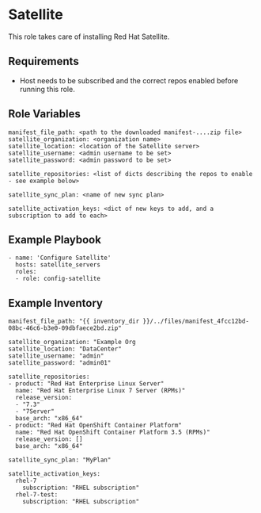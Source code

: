 Satellite
=========

This role takes care of installing Red Hat Satellite.

Requirements
------------

- Host needs to be subscribed and the correct repos enabled before running this role.

Role Variables
--------------

```
manifest_file_path: <path to the downloaded manifest-....zip file>
satellite_organization: <organization name> 
satellite_location: <location of the Satellite server>
satellite_username: <admin username to be set>
satellite_password: <admin password to be set>

satellite_repositories: <list of dicts describing the repos to enable - see example below>

satellite_sync_plan: <name of new sync plan>

satellite_activation_keys: <dict of new keys to add, and a subscription to add to each>

```

Example Playbook
----------------

```
- name: 'Configure Satellite'
  hosts: satellite_servers
  roles:
  - role: config-satellite
```

Example Inventory
----------------

```
manifest_file_path: "{{ inventory_dir }}/../files/manifest_4fcc12bd-08bc-46c6-b3e0-09dbfaece2bd.zip"

satellite_organization: "Example Org
satellite_location: "DataCenter"
satellite_username: "admin"
satellite_password: "admin01"

satellite_repositories:
- product: "Red Hat Enterprise Linux Server"
  name: "Red Hat Enterprise Linux 7 Server (RPMs)"
  release_version:
  - "7.3"
  - "7Server"
  base_arch: "x86_64"
- product: "Red Hat OpenShift Container Platform"
  name: "Red Hat OpenShift Container Platform 3.5 (RPMs)"
  release_version: []
  base_arch: "x86_64"

satellite_sync_plan: "MyPlan"

satellite_activation_keys:
  rhel-7
    subscription: "RHEL subscription"
  rhel-7-test:
    subscription: "RHEL subscription"

```

